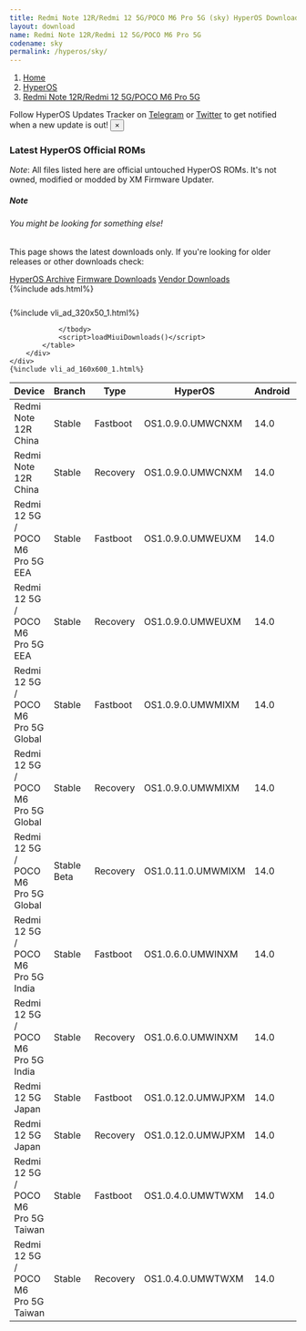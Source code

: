 ```yaml
---
title: Redmi Note 12R/Redmi 12 5G/POCO M6 Pro 5G (sky) HyperOS Downloads
layout: download
name: Redmi Note 12R/Redmi 12 5G/POCO M6 Pro 5G
codename: sky
permalink: /hyperos/sky/
---
```

<nav aria-label="breadcrumb">
    <ol class="breadcrumb">
        <li class="breadcrumb-item"><a href="/">Home</a></li>
        <li class="breadcrumb-item"><a href="/hyperos/">HyperOS</a></li>
        <li class="breadcrumb-item active" aria-current="page"><a href="/hyperos/sky/">Redmi Note 12R/Redmi 12 5G/POCO M6 Pro 5G</a></li>
    </ol>
</nav>
<div class="alert alert-primary alert-dismissible fade show" role="alert">
    Follow HyperOS Updates Tracker on <a href="https://t.me/MIUIUpdatesTracker" class="alert-link">Telegram</a>
     or <a href="https://twitter.com/MiFwUpdater" class="alert-link">Twitter</a> to get notified when a new update is out!
    <button type="button" class="close" data-dismiss="alert" aria-label="Close">
        <span aria-hidden="true">&times;</span>
    </button>
</div>

### Latest HyperOS Official ROMs
*Note*: All files listed here are official untouched HyperOS ROMs. It's not owned, modified or modded by XM Firmware Updater.
<div class="card">
  <div class="card-body">
    <h5 class="card-title">Note</h5>
    <h6 class="card-subtitle mb-2 text-muted">You might be looking for something else!</h6>
    <p class="card-text">This page shows the latest downloads only.
     If you're looking for older releases or other downloads check:</p>
    <a href="/archive/hyperos/sky/" class="card-link">HyperOS Archive</a>
    <a href="/firmware/sky/" class="card-link">Firmware Downloads</a>
    <a href="/vendor/sky/" class="card-link">Vendor Downloads</a>
  </div>
</div>
{%include ads.html%}
<div class="row justify-content-center">
    <div class="col-10">
        <div class="table-responsive-md" style="margin-top: 25px;">
            {%include vli_ad_320x50_1.html%}
            <table id="miui" class="display dt-responsive nowrap compact table table-striped table-hover table-sm">
                <thead class="thead-dark">
                    <tr>
                        <th data-ref="device">Device</th>
                        <th data-ref="branch">Branch</th>
                        <th data-ref="type">Type</th>
                        <th data-ref="miui">HyperOS</th>
                        <th data-ref="android">Android</th>
                        <th data-ref="size">Size</th>
                        <th data-ref="size">Date</th>
                        <th data-ref="link">Link</th>
                    </tr>
                </thead>
                <tbody>
                <tr><td>Redmi Note 12R China</td><td>Stable</td><td>Fastboot</td><td>OS1.0.9.0.UMWCNXM</td><td>14.0</td><td>6.2 GB</td><td>2024-07-26</td><td><a href="/hyperos/sky/stable/OS1.0.9.0.UMWCNXM/">Download</a></td></tr>
<tr><td>Redmi Note 12R China</td><td>Stable</td><td>Recovery</td><td>OS1.0.9.0.UMWCNXM</td><td>14.0</td><td>4.8 GB</td><td>2024-07-30</td><td><a href="/hyperos/sky/stable/OS1.0.9.0.UMWCNXM/">Download</a></td></tr>
<tr><td>Redmi 12 5G / POCO M6 Pro 5G EEA</td><td>Stable</td><td>Fastboot</td><td>OS1.0.9.0.UMWEUXM</td><td>14.0</td><td>6.9 GB</td><td>2024-08-16</td><td><a href="/hyperos/sky/stable/OS1.0.9.0.UMWEUXM/">Download</a></td></tr>
<tr><td>Redmi 12 5G / POCO M6 Pro 5G EEA</td><td>Stable</td><td>Recovery</td><td>OS1.0.9.0.UMWEUXM</td><td>14.0</td><td>4.5 GB</td><td>2024-08-28</td><td><a href="/hyperos/sky/stable/OS1.0.9.0.UMWEUXM/">Download</a></td></tr>
<tr><td>Redmi 12 5G / POCO M6 Pro 5G Global</td><td>Stable</td><td>Fastboot</td><td>OS1.0.9.0.UMWMIXM</td><td>14.0</td><td>7.5 GB</td><td>2024-09-10</td><td><a href="/hyperos/sky/stable/OS1.0.9.0.UMWMIXM/">Download</a></td></tr>
<tr><td>Redmi 12 5G / POCO M6 Pro 5G Global</td><td>Stable</td><td>Recovery</td><td>OS1.0.9.0.UMWMIXM</td><td>14.0</td><td>4.5 GB</td><td>2024-09-20</td><td><a href="/hyperos/sky/stable/OS1.0.9.0.UMWMIXM/">Download</a></td></tr>
<tr><td>Redmi 12 5G / POCO M6 Pro 5G Global</td><td>Stable Beta</td><td>Recovery</td><td>OS1.0.11.0.UMWMIXM</td><td>14.0</td><td>4.5 GB</td><td>2024-10-23</td><td><a href="/hyperos/sky/stable beta/OS1.0.11.0.UMWMIXM/">Download</a></td></tr>
<tr><td>Redmi 12 5G / POCO M6 Pro 5G India</td><td>Stable</td><td>Fastboot</td><td>OS1.0.6.0.UMWINXM</td><td>14.0</td><td>6.0 GB</td><td>2024-08-13</td><td><a href="/hyperos/sky/stable/OS1.0.6.0.UMWINXM/">Download</a></td></tr>
<tr><td>Redmi 12 5G / POCO M6 Pro 5G India</td><td>Stable</td><td>Recovery</td><td>OS1.0.6.0.UMWINXM</td><td>14.0</td><td>4.3 GB</td><td>2024-08-21</td><td><a href="/hyperos/sky/stable/OS1.0.6.0.UMWINXM/">Download</a></td></tr>
<tr><td>Redmi 12 5G Japan</td><td>Stable</td><td>Fastboot</td><td>OS1.0.12.0.UMWJPXM</td><td>14.0</td><td>6.6 GB</td><td>2024-09-20</td><td><a href="/hyperos/sky/stable/OS1.0.12.0.UMWJPXM/">Download</a></td></tr>
<tr><td>Redmi 12 5G Japan</td><td>Stable</td><td>Recovery</td><td>OS1.0.12.0.UMWJPXM</td><td>14.0</td><td>4.4 GB</td><td>2024-09-25</td><td><a href="/hyperos/sky/stable/OS1.0.12.0.UMWJPXM/">Download</a></td></tr>
<tr><td>Redmi 12 5G / POCO M6 Pro 5G Taiwan</td><td>Stable</td><td>Fastboot</td><td>OS1.0.4.0.UMWTWXM</td><td>14.0</td><td>6.1 GB</td><td>2024-06-12</td><td><a href="/hyperos/sky/stable/OS1.0.4.0.UMWTWXM/">Download</a></td></tr>
<tr><td>Redmi 12 5G / POCO M6 Pro 5G Taiwan</td><td>Stable</td><td>Recovery</td><td>OS1.0.4.0.UMWTWXM</td><td>14.0</td><td>4.4 GB</td><td>2024-07-04</td><td><a href="/hyperos/sky/stable/OS1.0.4.0.UMWTWXM/">Download</a></td></tr>

                </tbody>
                <script>loadMiuiDownloads()</script>
            </table>
        </div>
    </div>
    {%include vli_ad_160x600_1.html%}
</div>
